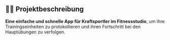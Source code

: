 ## 🏋️‍♂️ Projektbeschreibung

**Eine einfache und schnelle App für Kraftsportler im Fitnessstudio**, um ihre Trainingseinheiten zu protokollieren und ihren Fortschritt bei den Hauptübungen zu verfolgen.